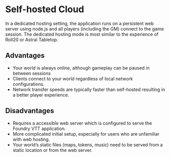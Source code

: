 # Self-hosted Cloud
In a dedicated hosting setting, the application runs on a persistent web server using node.js and all players (including the GM) connect to the game session. The dedicated hosting mode is most similar to the experience of Roll20 or Astral Tabletop.

## Advantages
- Your world is always online, although gameplay can be paused in between sessions
- Clients connect to your world regardless of local network configurations.
- Network transfer speeds are typically faster than self-hosted resulting in a better player experience.

## Disadvantages
- Requires a accessible web server which is configured to serve the Foundry VTT application.
- More complicated initial setup, especially for users who are unfamiliar with web hosting.
- Your world’s static files (maps, tokens, music) need to be served from a static location or from the web server.
